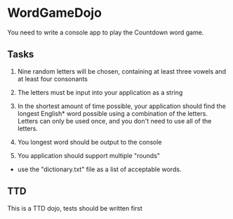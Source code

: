 # WordGameDojo

You need to write a console app to play the Countdown word game. 

## Tasks

1. Nine random letters will be chosen, containing at least three vowels and at least four consonants 

2. The letters must be input into your application as a string 

3. In the shortest amount of time possible, your application should find the longest English* word possible using a combination of the letters. Letters can only be used once, and you don't need to use all of the letters. 

4. You longest word should be output to the console 

5. You application should support multiple "rounds" 

 

* use the "dictionary.txt" file as a list of acceptable words. 

## TTD
This is a TTD dojo, tests should be written first